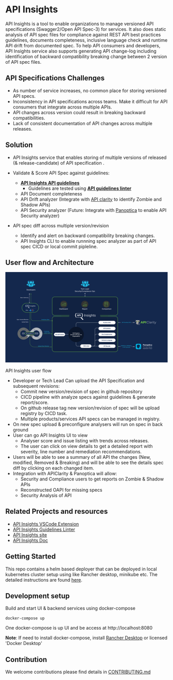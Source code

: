 # API Insights
API Insights is a tool to enable organizations to manage versioned API specifications (Swagger2/Open API Spec-3) for services. It also does static analysis of API spec files for compliance against REST API best practices guidelines, documents completeness, inclusive language check and runtime API drift from documented spec. To help API consumers and developers, API Insights service  also supports generating API change-log including identification of backward compatibility breaking change between 2 version of API spec files.

## API Specifications Challenges

- As number of service increases, no common place for storing versioned API specs.
- Inconsistency in API specifications across teams. Make it difficult for API consumers that integrate across multiple APIs.
- API changes across version could result in breaking backward compatibilities.
- Lack of consistent documentation of API changes across multiple releases.

## Solution

- API Insights service that enables storing of multiple versions of released (& release-candidate) of API specification .
- Validate & Score API Spec against guidelines:   
   - **[API Insights API guidelines](https://developer.cisco.com/api-guidelines/)**
       - Guidelines are tested using **[API guidelines linter](https://github.com/cisco-developer/api-insights-openapi-rulesets)**
   - API Document completeness  
   - API Drift analyzer (Integrate with [API clarity](https://apiclarity.io) to identify Zombie and Shadow APIs)
   - API Security analyzer (Future: Integrate with [Panoptica](https://panoptica.app/) to enable API Security analyzer)

- API spec diff across multiple version/revision
  - Identify and alert on backward compatibility breaking changes.
  - API Insights CLI to enable runnning spec analyzer as part of API spec CICD or local commit pipleline.


## User flow and Architecture
![API Insights](docs/API-Insights-Solution-Diagram.png)

API Insights user flow
- Developer or Tech Lead Can upload the API Specification and subsequent revisions: ​
  - Commit new version/revision of spec in github repository
  - CICD pipeline with analyze specs against guidelines & generate report/score.
  - On github release tag new version/revision of spec will be upload registry by CICD task.
  - Multiple products/services API specs can be managed in registry.  
- On new spec upload & preconfigure analysers will run on spec in back ground
- User can go API Insights UI to view
  - Analyser score and issue listing with trends across releases.
  - The user can click on view details to get a detailed report with severity, line number and remediation recommendations.
- Users will be able to see a summary of all API the changes (New, modified, Removed & Breaking) and will be able to see the details spec diff by clicking on each changed item.​
- Integration with APIClarity & Panoptica will allow:​
  - Security and Compliance users to get reports on Zombie & Shadow APIs​
  - Reconstructed OAPI for missing specs
  - Security Analysis of API

## Related Projects  and resources
- [API Insights VSCode Extension](https://github.com/cisco-developer/api-insights-extension-vscode)
- [API Insights Guidelines Linter](https://github.com/cisco-developer/api-insights-openapi-rulesets)
- [API Insights site](https://developer.cisco.com/site/api-insights/)
- [API Insights Doc](https://developer.cisco.com/docs/api-insights) 

## Getting Started
This repo contains a helm based deployer that can be deployed in local kubernetes cluster setup using like Rancher desktop, minikube etc. The detailed instructions are found [here](https://testing-developer.cisco.com/docs/api-insights/#!getting-started-with-an-api-insights-service).

## Development setup
Build and start UI & backend services using docker-compose
```
docker-compose up 
````
One docker-compose is up UI and be access at http://localhost:8080

**Note**: If need to install docker-compose, install [Rancher Desktop](https://rancherdesktop.io/) or licensed 'Docker Desktop'

## Contribution

We welcome contributions please find details in [CONTRIBUTING.md](CONTRIBUTING.md)
